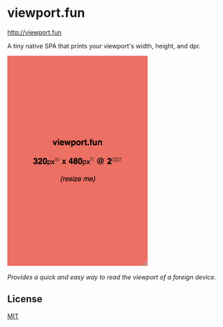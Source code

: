 
# viewport.fun

[http://viewport.fun ](http://viewport.fun)

A tiny native SPA that prints your viewport's width, height, and dpr.

<img src="screenshot.png"/>

_Provides a quick and easy way to read the viewport of a foreign device._

## License

[MIT](LICENSE.txt)

